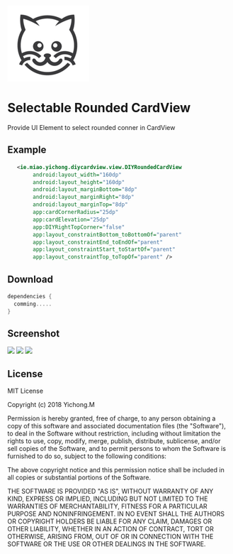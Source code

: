 ![Logo](web/pictures/logo.png)

# Selectable Rounded CardView
 Provide UI Element to select rounded conner in CardView
 
 
Example
--------
```xml
   <ie.miao.yichong.diycardview.view.DIYRoundedCardView
        android:layout_width="160dp"
        android:layout_height="160dp"
        android:layout_marginBottom="8dp"
        android:layout_marginRight="8dp"
        android:layout_marginTop="8dp"
        app:cardCornerRadius="25dp"
        app:cardElevation="25dp"
        app:DIYRightTopCorner="false"
        app:layout_constraintBottom_toBottomOf="parent"
        app:layout_constraintEnd_toEndOf="parent"
        app:layout_constraintStart_toStartOf="parent"
        app:layout_constraintTop_toTopOf="parent" />
```
Download
--------

```groovy
dependencies {
  comming.....
}
```
Screenshot
--------
![](static/pictures/screenshot1.png)
![](static/pictures/screenshot2.png)
![](static/pictures/screenshot3.png)


License
-------
MIT License

Copyright (c) 2018 Yichong.M

Permission is hereby granted, free of charge, to any person obtaining a copy
of this software and associated documentation files (the "Software"), to deal
in the Software without restriction, including without limitation the rights
to use, copy, modify, merge, publish, distribute, sublicense, and/or sell
copies of the Software, and to permit persons to whom the Software is
furnished to do so, subject to the following conditions:

The above copyright notice and this permission notice shall be included in all
copies or substantial portions of the Software.

THE SOFTWARE IS PROVIDED "AS IS", WITHOUT WARRANTY OF ANY KIND, EXPRESS OR
IMPLIED, INCLUDING BUT NOT LIMITED TO THE WARRANTIES OF MERCHANTABILITY,
FITNESS FOR A PARTICULAR PURPOSE AND NONINFRINGEMENT. IN NO EVENT SHALL THE
AUTHORS OR COPYRIGHT HOLDERS BE LIABLE FOR ANY CLAIM, DAMAGES OR OTHER
LIABILITY, WHETHER IN AN ACTION OF CONTRACT, TORT OR OTHERWISE, ARISING FROM,
OUT OF OR IN CONNECTION WITH THE SOFTWARE OR THE USE OR OTHER DEALINGS IN THE
SOFTWARE.



